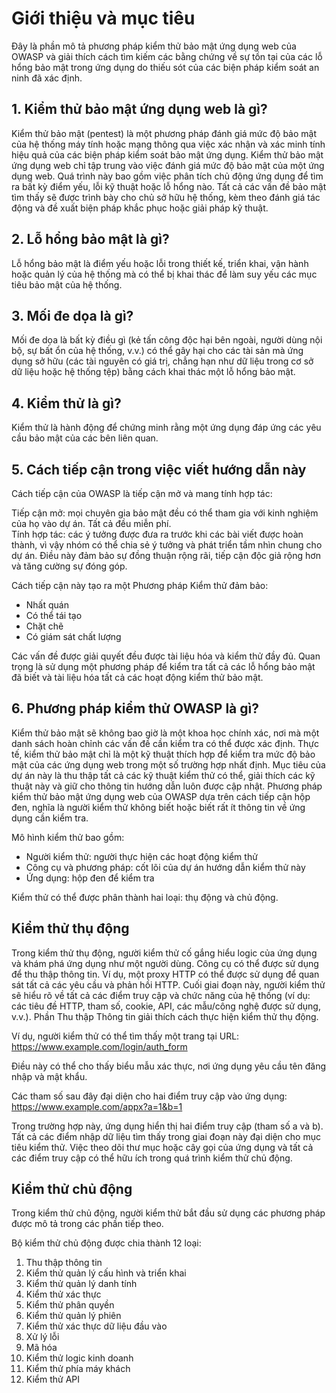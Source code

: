 # Giới thiệu và mục tiêu  
Đây là phần mô tả phương pháp kiểm thử bảo mật ứng dụng web của OWASP và giải thích cách tìm kiếm các bằng chứng về sự tồn tại của các lỗ hổng bảo mật trong ứng dụng do thiếu sót của các biện pháp kiểm soát an ninh đã xác định.

## 1. Kiểm thử bảo mật ứng dụng web là gì?  

Kiểm thử bảo mật (pentest) là một phương pháp đánh giá mức độ bảo mật của hệ thống máy tính 
hoặc mạng thông qua việc xác nhận và xác minh tính hiệu quả của các biện pháp kiểm soát bảo mật
ứng dụng. Kiểm thử bảo mật ứng dụng web chỉ tập trung vào việc đánh giá mức độ bảo mật của một 
ứng dụng web. Quá trình này bao gồm việc phân tích chủ động ứng dụng để tìm ra bất kỳ điểm yếu, 
lỗi kỹ thuật hoặc lỗ hổng nào. Tất cả các vấn đề bảo mật tìm thấy sẽ được trình bày cho chủ sở hữu hệ thống, kèm theo đánh giá tác động và đề xuất biện pháp khắc phục hoặc giải pháp kỹ thuật.

## 2. Lỗ hổng bảo mật là gì?  

Lỗ hổng bảo mật là điểm yếu hoặc lỗi trong thiết kế, triển khai, vận hành hoặc quản lý của hệ thống mà có thể bị khai thác để làm suy yếu các mục tiêu bảo mật của hệ thống.

## 3. Mối đe dọa là gì?  

Mối đe dọa là bất kỳ điều gì (kẻ tấn công độc hại bên ngoài, người dùng nội bộ, sự bất ổn của hệ thống, v.v.) có thể gây hại cho các tài sản mà ứng dụng sở hữu (các tài nguyên có giá trị, chẳng hạn như dữ liệu trong cơ sở dữ liệu hoặc hệ thống tệp) bằng cách khai thác một lỗ hổng bảo mật.

## 4. Kiểm thử là gì?  

Kiểm thử là hành động để chứng minh rằng một ứng dụng đáp ứng các yêu cầu bảo mật của các bên liên quan.

## 5. Cách tiếp cận trong việc viết hướng dẫn này  
Cách tiếp cận của OWASP là tiếp cận mở và mang tính hợp tác:

Tiếp cận mở: mọi chuyên gia bảo mật đều có thể tham gia với kinh nghiệm của họ vào dự án. Tất cả đều miễn phí.  
Tính hợp tác: các ý tưởng được đưa ra trước khi các bài viết được hoàn thành, vì vậy nhóm có thể chia sẻ ý tưởng và phát triển tầm nhìn chung cho dự án. Điều này đảm bảo sự đồng thuận rộng rãi, tiếp cận độc giả rộng hơn và tăng cường sự đóng góp.  

Cách tiếp cận này tạo ra một Phương pháp Kiểm thử đảm bảo:

- Nhất quán  
- Có thể tái tạo  
- Chặt chẽ  
- Có giám sát chất lượng 

Các vấn đề được giải quyết đều được tài liệu hóa và kiểm thử đầy đủ. Quan trọng là sử dụng một phương pháp để kiểm tra tất cả các lỗ hổng bảo mật đã biết và tài liệu hóa tất cả các hoạt động kiểm thử bảo mật.

## 6. Phương pháp kiểm thử OWASP là gì?  

Kiểm thử bảo mật sẽ không bao giờ là một khoa học chính xác, nơi mà một danh sách hoàn chỉnh các vấn đề cần kiểm tra có thể được xác định. Thực tế, kiểm thử bảo mật chỉ là một kỹ thuật thích hợp để kiểm tra mức độ bảo mật của các ứng dụng web trong một số trường hợp nhất định. Mục tiêu của dự án này là thu thập tất cả các kỹ thuật kiểm thử có thể, giải thích các kỹ thuật này và giữ cho thông tin hướng dẫn luôn được cập nhật. Phương pháp kiểm thử bảo mật ứng dụng web của OWASP dựa trên cách tiếp cận hộp đen, nghĩa là người kiểm thử không biết hoặc biết rất ít thông tin về ứng dụng cần kiểm tra.

Mô hình kiểm thử bao gồm:

- Người kiểm thử: người thực hiện các hoạt động kiểm thử  
- Công cụ và phương pháp: cốt lõi của dự án hướng dẫn kiểm thử này  
- Ứng dụng: hộp đen để kiểm tra 

Kiểm thử có thể được phân thành hai loại: thụ động và chủ động.

## Kiểm thử thụ động  

Trong kiểm thử thụ động, người kiểm thử cố gắng hiểu logic của ứng dụng và khám phá ứng dụng như một người dùng. Công cụ có thể được sử dụng để thu thập thông tin. Ví dụ, một proxy HTTP có thể được sử dụng để quan sát tất cả các yêu cầu và phản hồi HTTP. Cuối giai đoạn này, người kiểm thử sẽ hiểu rõ về tất cả các điểm truy cập và chức năng của hệ thống (ví dụ: các tiêu đề HTTP, tham số, cookie, API, các mẫu/công nghệ được sử dụng, v.v.). Phần Thu thập Thông tin giải thích cách thực hiện kiểm thử thụ động.

Ví dụ, người kiểm thử có thể tìm thấy một trang tại URL: https://www.example.com/login/auth_form

Điều này có thể cho thấy biểu mẫu xác thực, nơi ứng dụng yêu cầu tên đăng nhập và mật khẩu.

Các tham số sau đây đại diện cho hai điểm truy cập vào ứng dụng: https://www.example.com/appx?a=1&b=1

Trong trường hợp này, ứng dụng hiển thị hai điểm truy cập (tham số a và b). Tất cả các điểm nhập dữ liệu tìm thấy trong giai đoạn này đại diện cho mục tiêu kiểm thử. Việc theo dõi thư mục hoặc cây gọi của ứng dụng và tất cả các điểm truy cập có thể hữu ích trong quá trình kiểm thử chủ động.

## Kiểm thử chủ động  
Trong kiểm thử chủ động, người kiểm thử bắt đầu sử dụng các phương pháp được mô tả trong các phần tiếp theo.

Bộ kiểm thử chủ động được chia thành 12 loại:

1. Thu thập thông tin  
2. Kiểm thử quản lý cấu hình và triển khai  
3. Kiểm thử quản lý danh tính  
4. Kiểm thử xác thực  
5. Kiểm thử phân quyền  
6. Kiểm thử quản lý phiên  
7. Kiểm thử xác thực dữ liệu đầu vào  
8. Xử lý lỗi  
9. Mã hóa  
10. Kiểm thử logic kinh doanh  
11. Kiểm thử phía máy khách  
12. Kiểm thử API  